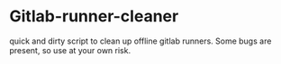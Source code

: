 # Gitlab-runner-cleaner
quick and dirty script to clean up offline gitlab runners. Some bugs are 
present, so use at your own risk. 